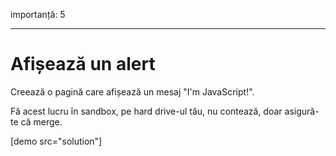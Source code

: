importanță: 5

---

# Afișează un alert

Creează o pagină care afișează un mesaj "I'm JavaScript!".

Fă acest lucru în sandbox, pe hard drive-ul tău, nu contează, doar asigură-te că merge.

[demo src="solution"]

